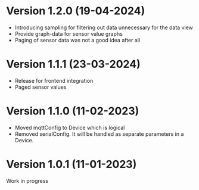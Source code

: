 # Version 1.2.0 (19-04-2024)
* Introducing sampling for filtering out data unnecessary for the data view
* Provide graph-data for sensor value graphs
* Paging of sensor data was not a good idea after all

# Version 1.1.1 (23-03-2024)
* Release for frontend integration
* Paged sensor values

# Version 1.1.0 (11-02-2023)
* Moved mqttConfig to Device which is logical
* Removed serialConfig. It will be handled as separate parameters in a Device.

# Version 1.0.1 (11-01-2023)
Work in progress


